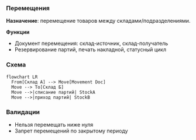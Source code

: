 ### Перемещения

**Назначение**: перемещение товаров между складами/подразделениями.

**Функции**
- Документ перемещения: склад-источник, склад-получатель
- Резервирование партий, печать накладной, статусный цикл

### Схема

```mermaid
flowchart LR
  From[Склад А] --> Move[Movement Doc]
  Move --> To[Склад Б]
  Move -->|списание партий| StockA
  Move -->|приход партий| StockB
```

### Валидации
- Нельзя перемещать ниже нуля
- Запрет перемещений по закрытому периоду

